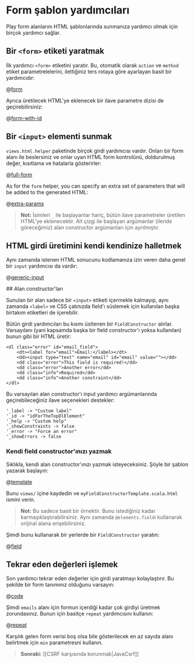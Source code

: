 <!--- Copyright (C) 2009-2013 Typesafe Inc. <http://www.typesafe.com> -->
# Form şablon yardımcıları

Play form alanlarını HTML şablonlarında sunmanıza yardımcı olmak için birçok yardımcı sağlar.

## Bir `<form>` etiketi yaratmak

İlk yardımcı `<form>` etiketini yaratır. Bu, otomatik olarak `action` ve `method` etiket parametrelelerini, ilettiğiniz ters rotaya göre ayarlayan basit bir yardımcıdır:

@[form](code/javaguide/forms/helpers.scala.html)

Ayrıca üretilecek HTML'ye eklenecek bir ilave parametre dizisi de geçirebilirsiniz:

@[form-with-id](code/javaguide/forms/helpers.scala.html)

## Bir `<input>` elementi sunmak

`views.html.helper` paketinde birçok girdi yardımcısı vardır. Onları bir form alanı ile beslersiniz ve onlar uyan HTML form kontrolünü, doldurulmuş değer, kısıtlama ve hatalarla gösterirler:

@[full-form](code/javaguide/forms/fullform.scala.html)

As for the `form` helper, you can specify an extra set of parameters that will be added to the generated HTML:

@[extra-params](code/javaguide/forms/helpers.scala.html)

> **Not:** İsimleri `_` ile başlayanlar hariç, bütün ilave parametreler üretilen HTML'ye eklenecektir. Alt çizgi ile başlayan argümanlar (ileride göreceğimiz) alan constructor argümanları için ayrılmıştır.

## HTML girdi üretimini kendi kendinize halletmek

Aynı zamanda istenen HTML sonucunu kodlamanıza izin veren daha genel bir `input` yardımcısı da vardır:

@[generic-input](code/javaguide/forms/helpers.scala.html)

## Alan constructor'ları

Sunulan bir alan sadece bir `<input>` etiketi içermekle kalmayıp, aynı zamanda `<label>` ve CSS çatınızda field'ı süslemek için kullanılan başka birtakım etiketleri  de içerebilir.

Bütün girdi yardımcıları bu kısmı üstlenen bir `FieldConstructor` alırlar. Varsayılanı (yani kapsamda başka bir field constructor'ı yoksa kullanılan) bunun gibi bir HTML üretir:

```
<dl class="error" id="email_field">
    <dt><label for="email">Email:</label></dt>
    <dd><input type="text" name="email" id="email" value=""></dd>
    <dd class="error">This field is required!</dd>
    <dd class="error">Another error</dd>
    <dd class="info">Required</dd>
    <dd class="info">Another constraint</dd>
</dl>
```

Bu varsayılan alan constructor'ı input yardımcı argümanlarında geçirebileceğiniz ilave seçenekleri destekler:

```
'_label -> "Custom label"
'_id -> "idForTheTopDlElement"
'_help -> "Custom help"
'_showConstraints -> false
'_error -> "Force an error"
'_showErrors -> false
```

### Kendi field constructor'ınızı yazmak

Sıklıkla, kendi alan constructor'ınızı yazmak isteyeceksiniz. Şöyle bir şablon yazarak başlayın:

@[template](code/javaguide/forms/myFieldConstructorTemplate.scala.html)

Bunu `views/` içine kaydedin ve `myFieldConstructorTemplate.scala.html` ismini verin.

> **Not:** Bu sadece basit bir örnektir. Bunu istediğiniz kadar karmaşıklaştırabilirsiniz. Aynı zamanda `@elements.field`ı kullanarak orijinal alana erişebilirsiniz.

Şimdi bunu kullanarak bir yerlerde bir `FieldConstructor` yaratın:

@[field](code/javaguide/forms/withFieldConstructor.scala.html)

## Tekrar eden değerleri işlemek

Son yardımcı tekrar eden değerler için girdi yaratmayı kolaylaştırır. Bu şekilde bir form tanımınız olduğunu varsayın:

@[code](code/javaguide/forms/html/UserForm.java)

Şimdi `emails` alanı için formun içerdiği kadar çok girdiyi üretmek zorundasınız. Bunun için basitçe `repeat` yardımcısını kullanın:

@[repeat](code/javaguide/forms/helpers.scala.html)

Karşılık gelen form verisi boş olsa bile gösterilecek en az sayıda alanı belirtmek için `min` parametresni kullanın.

> **Sonraki:** [[CSRF karşısında korunmak|JavaCsrf]]



